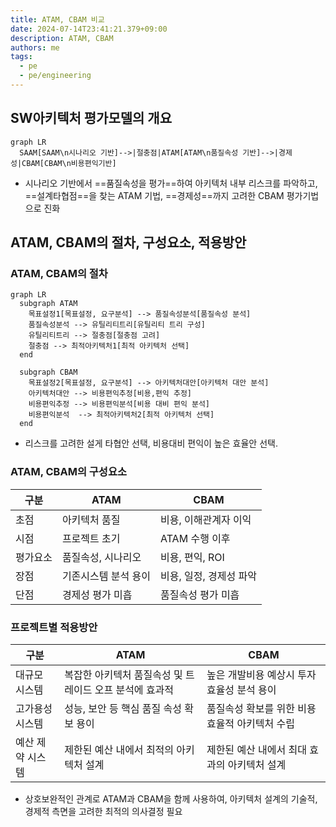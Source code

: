 ```yaml
---
title: ATAM, CBAM 비교
date: 2024-07-14T23:41:21.379+09:00
description: ATAM, CBAM
authors: me
tags: 
  - pe
  - pe/engineering 
---
```


## SW아키텍처 평가모델의 개요

```mermaid
graph LR
  SAAM[SAAM\n시나리오 기반]-->|절충점|ATAM[ATAM\n품질속성 기반]-->|경제성|CBAM[CBAM\n비용편익기반]
```

- 시나리오 기반에서 ==품질속성을 평가==하여 아키텍처 내부 리스크를 파악하고, ==설계타협점==을 찾는 ATAM 기법, ==경제성==까지 고려한 CBAM 평가기법으로 진화

## ATAM, CBAM의 절차, 구성요소, 적용방안

### ATAM, CBAM의 절차

```mermaid
graph LR
  subgraph ATAM
    목표설정1[목표설정, 요구분석] --> 품질속성분석[품질속성 분석]
    품질속성분석 --> 유틸리티트리[유틸리티 트리 구성]
    유틸리티트리 --> 절충점[절충점 고려]
    절충점 --> 최적아키텍처1[최적 아키텍처 선택]
  end

  subgraph CBAM
    목표설정2[목표설정, 요구분석] --> 아키텍처대안[아키텍처 대안 분석]
    아키텍처대안 --> 비용편익추정[비용,편익 추정]
    비용편익추정 --> 비용편익분석[비용 대비 편익 분석]
    비용편익분석  --> 최적아키텍처2[최적 아키텍처 선택]
  end
```

- 리스크를 고려한 설게 타협안 선택, 비용대비 편익이 높은 효율안 선택.

### ATAM, CBAM의 구성요소

| 구분 | ATAM | CBAM |
| --- | --- | --- |
| 초점 | 아키텍처 품질 | 비용, 이해관계자 이익 |
| 시점 | 프로젝트 초기 | ATAM 수행 이후 |
| 평가요소 | 품질속성, 시나리오 | 비용, 편익, ROI |
| 장점 | 기존시스템 분석 용이 | 비용, 일정, 경제성 파악 |
| 단점 | 경제성 평가 미흡 | 품질속성 평가 미흡 |

### 프로젝트별 적용방안

| 구분 | ATAM | CBAM |
| --- | --- | --- |
| 대규모 시스템 | 복잡한 아키텍처 품질속성 및 트레이드 오프 분석에 효과적 | 높은 개발비용 예상시 투자 효율성 분석 용이 |
| 고가용성 시스템 | 성능, 보안 등 핵심 품질 속성 확보 용이 | 품질속성 확보를 위한 비용 효율적 아키텍처 수립 |
| 예산 제약 시스템 | 제한된 예산 내에서 최적의 아키텍처 설계 | 제한된 예산 내에서 최대 효과의 아키텍처 설계 |

- 상호보완적인 관계로 ATAM과 CBAM을 함께 사용하여, 아키텍처 설계의 기술적, 경제적 측면을 고려한 최적의 의사결정 필요
